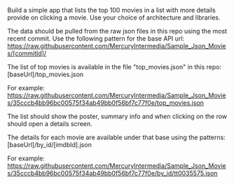 Build a simple app that lists the top 100 movies in a list with more
details provide on clicking a movie. Use your choice of architecture and
libraries.


The data should be pulled from the raw json files in this repo using
the most recent commit. Use the following pattern for the base API url:
https://raw.githubusercontent.com/MercuryIntermedia/Sample_Json_Movies/[commitId]/

The list of top movies is available in the file "top_movies.json" in
this repo: [baseUrl]/top_movies.json

For example:
https://raw.githubusercontent.com/MercuryIntermedia/Sample_Json_Movies/35cccb4bb96bc00575f34ab49bb0f56bf7c77f0e/top_movies.json

The list should show the poster, summary info and when clicking on the row should open a details screen.

The details for each movie are available under that base using the patterns: [baseUrl]/by_id/[imdbId].json

For example:
https://raw.githubusercontent.com/MercuryIntermedia/Sample_Json_Movies/35cccb4bb96bc00575f34ab49bb0f56bf7c77f0e/by_id/tt0035575.json


